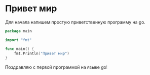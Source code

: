 # Привет мир


Для начала напишем простую приветственную программу на go.

```go
package main

import "fmt"

func main() {
	fmt.Println("Привет мир")
}

```

Поздравляю с первой программой на языке go!
